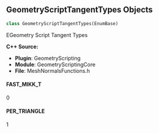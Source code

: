 ## GeometryScriptTangentTypes Objects

```python
class GeometryScriptTangentTypes(EnumBase)
```

EGeometry Script Tangent Types

**C++ Source:**

- **Plugin**: GeometryScripting
- **Module**: GeometryScriptingCore
- **File**: MeshNormalsFunctions.h

<a id="unreal.GeometryScriptTangentTypes.FAST_MIKK_T"></a>

#### FAST_MIKK_T

0

<a id="unreal.GeometryScriptTangentTypes.PER_TRIANGLE"></a>

#### PER_TRIANGLE

1

<a id="unreal.GeometryScriptPrimitivePolygroupMode"></a>